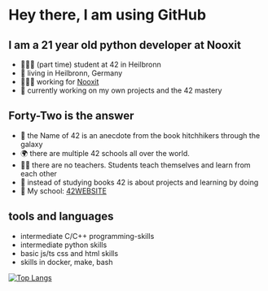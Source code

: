 # Hey there, I am using GitHub

## I am a 21 year old python developer at Nooxit
- 👨🏼‍🎓 (part time) student at 42 in Heilbronn
- 📍 living in Heilbronn, Germany
- 🧑🏼‍💻 working for [Nooxit](https://www.nooxit.com)
- 📁 currently working on my own projects and the 42 mastery

## Forty-Two is the answer
- 🌌 the Name of 42 is an anecdote from the book hitchhikers through the galaxy
- 🌍 there are multiple 42 schools all over the world.
- 🧑‍🏫 there are no teachers. Students teach themselves and learn from each other
- 📖 instead of studying books 42 is about projects and learning by doing
- 📍 My school: [42WEBSITE]

## tools and languages
- intermediate C/C++ programming-skills
- intermediate python skills
- basic js/ts css and html skills
- skills in docker, make, bash

[42WEBSITE]: https://www.42heilbronn.de/en/
[![Top Langs](https://github-readme-stats.vercel.app/api/top-langs/?username=JeremieSiller&layout=compact)](https://github.com/anuraghazra/github-readme-stats)

